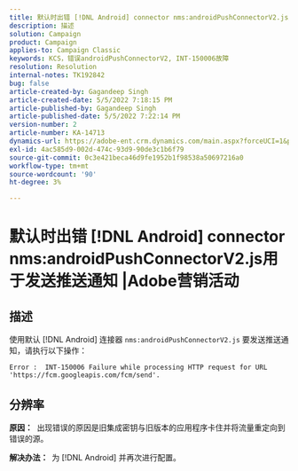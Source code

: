 ```yaml
---
title: 默认时出错 [!DNL Android] connector nms:androidPushConnectorV2.js用于发送推送通知 |Adobe营销活动
description: 描述
solution: Campaign
product: Campaign
applies-to: Campaign Classic
keywords: KCS，错误androidPushConnectorV2, INT-150006故障
resolution: Resolution
internal-notes: TK192842
bug: false
article-created-by: Gagandeep Singh
article-created-date: 5/5/2022 7:18:15 PM
article-published-by: Gagandeep Singh
article-published-date: 5/5/2022 7:22:14 PM
version-number: 2
article-number: KA-14713
dynamics-url: https://adobe-ent.crm.dynamics.com/main.aspx?forceUCI=1&pagetype=entityrecord&etn=knowledgearticle&id=6036cf1a-a8cc-ec11-a7b5-6045bd00dd66
exl-id: 4ac585d9-002d-474c-93d9-90de3c1b6f79
source-git-commit: 0c3e421beca46d9fe1952b1f98538a50697216a0
workflow-type: tm+mt
source-wordcount: '90'
ht-degree: 3%

---
```


# 默认时出错 [!DNL Android] connector nms:androidPushConnectorV2.js用于发送推送通知 |Adobe营销活动

## 描述




使用默认 [!DNL Android] 连接器 `nms:androidPushConnectorV2.js` 要发送推送通知，请执行以下操作：

```
Error :  INT-150006 Failure while processing HTTP request for URL 'https://fcm.googleapis.com/fcm/send'.
```

## 分辨率


<b>原因：</b>  出现错误的原因是旧集成密钥与旧版本的应用程序卡住并将流量重定向到错误的源。

<b>解决办法：  </b>为 [!DNL Android] 并再次进行配置。
